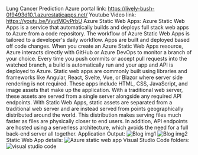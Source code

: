 Lung Cancer Prediction
Azure portal link:
https://lively-bush-0f9493d10.1.azurestaticapps.net/
Youtube Video link:
https://youtu.be/VyvtMOvPrbU
Azure Static Web Apps:
Azure Static Web Apps is a service that automatically builds and deploys full stack web apps to Azure from a code repository.
The workflow of Azure Static Web Apps is tailored to a developer's daily workflow. Apps are built and deployed based off code changes.
When you create an Azure Static Web Apps resource, Azure interacts directly with GitHub or Azure DevOps to monitor a branch of your choice. Every time you push commits or accept pull requests into the watched branch, a build is automatically run and your app and API is deployed to Azure.
Static web apps are commonly built using libraries and frameworks like Angular, React, Svelte, Vue, or Blazor where server side rendering is not required. These apps include HTML, CSS, JavaScript, and image assets that make up the application. With a traditional web server, these assets are served from a single server alongside any required API endpoints.
With Static Web Apps, static assets are separated from a traditional web server and are instead served from points geographically distributed around the world. This distribution makes serving files much faster as files are physically closer to end users. In addition, API endpoints are hosted using a serverless architecture, which avoids the need for a full back-end server all together.
Application Output:
![Blog img1](https://user-images.githubusercontent.com/79437513/174292665-45e0fdf3-ca5e-4dfd-b335-71e6344ad8aa.jpg)
![Blog img2](https://user-images.githubusercontent.com/79437513/174292698-e582ad43-34dc-4e48-9550-191f94763767.jpg)
Static Web App details:
![Azure static web app](https://user-images.githubusercontent.com/79437513/174292725-ced30ed7-7908-4f3d-99ba-1cccc9db71e3.jpg)
Visual Studio Code folders:
![visual studio code](https://user-images.githubusercontent.com/79437513/174292939-a8e0cf1c-64d0-402e-b9d3-3c6f5c00403a.jpg)
